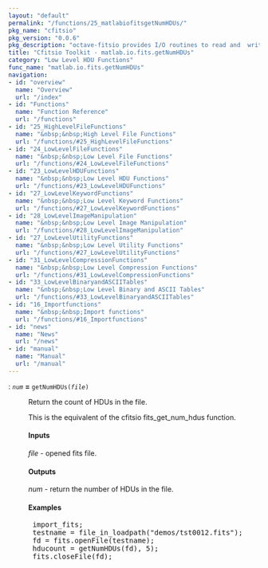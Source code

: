 ```yaml
---
layout: "default"
permalink: "/functions/25_matlabiofitsgetNumHDUs/"
pkg_name: "cfitsio"
pkg_version: "0.0.6"
pkg_description: "octave-fitsio provides I/O routines to read and  write FITS (Flexible Image Transport System) files."
title: "Cfitsio Toolkit - matlab.io.fits.getNumHDUs"
category: "Low Level HDU Functions"
func_name: "matlab.io.fits.getNumHDUs"
navigation:
- id: "overview"
  name: "Overview"
  url: "/index"
- id: "Functions"
  name: "Function Reference"
  url: "/functions"
- id: "25_HighLevelFileFunctions"
  name: "&nbsp;&nbsp;High Level File Functions"
  url: "/functions/#25_HighLevelFileFunctions"
- id: "24_LowLevelFileFunctions"
  name: "&nbsp;&nbsp;Low Level File Functions"
  url: "/functions/#24_LowLevelFileFunctions"
- id: "23_LowLevelHDUFunctions"
  name: "&nbsp;&nbsp;Low Level HDU Functions"
  url: "/functions/#23_LowLevelHDUFunctions"
- id: "27_LowLevelKeywordFunctions"
  name: "&nbsp;&nbsp;Low Level Keyword Functions"
  url: "/functions/#27_LowLevelKeywordFunctions"
- id: "28_LowLevelImageManipulation"
  name: "&nbsp;&nbsp;Low Level Image Manipulation"
  url: "/functions/#28_LowLevelImageManipulation"
- id: "27_LowLevelUtilityFunctions"
  name: "&nbsp;&nbsp;Low Level Utility Functions"
  url: "/functions/#27_LowLevelUtilityFunctions"
- id: "31_LowLevelCompressionFunctions"
  name: "&nbsp;&nbsp;Low Level Compression Functions"
  url: "/functions/#31_LowLevelCompressionFunctions"
- id: "33_LowLevelBinaryandASCIITables"
  name: "&nbsp;&nbsp;Low Level Binary and ASCII Tables"
  url: "/functions/#33_LowLevelBinaryandASCIITables"
- id: "16_Importfunctions"
  name: "&nbsp;&nbsp;Import functions"
  url: "/functions/#16_Importfunctions"
- id: "news"
  name: "News"
  url: "/news"
- id: "manual"
  name: "Manual"
  url: "/manual"
---
```

<dl class="first-deftypefn">
<dt class="deftypefn" id="index-_003d"><span class="category-def">: </span><span><code class="def-type"><var class="var">num</var></code> <strong class="def-name">=</strong> <code class="def-code-arguments">getNumHDUs(<var class="var">file</var>)</code><a class="copiable-link" href='#index-_003d'></a></span></dt>
<dd><p>Return the count of HDUs in the file.
</p>
<p>This is the equivalent of the cfitsio fits_get_num_hdus function.
</p>
<h4 class="subsubheading" id="Inputs">Inputs</h4>
<p><var class="var">file</var> - opened fits file.
</p>
<h4 class="subsubheading" id="Outputs">Outputs</h4>
<p><var class="var">num</var> - return the number of HDUs in the file.
 </p><h4 class="subsubheading" id="Examples">Examples</h4>
<div class="example">
<pre class="example-preformatted"> import_fits;
 testname = file_in_loadpath(&quot;demos/tst0012.fits&quot;);
 fd = fits.openFile(testname);
 hducount = getNumHDUs(fd), 5);
 fits.closeFile(fd);
 </pre></div>
</dd></dl>